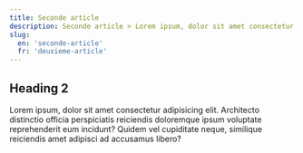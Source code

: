 ```yaml
---
title: Seconde article
description: Seconde article > Lorem ipsum, dolor sit amet consectetur adipisicing elit.
slug:
  en: 'seconde-article'
  fr: 'deuxieme-article'
---
```


## Heading 2

Lorem ipsum, dolor sit amet consectetur adipisicing elit. Architecto distinctio officia perspiciatis reiciendis doloremque ipsum voluptate reprehenderit eum incidunt? Quidem vel cupiditate neque, similique reiciendis amet adipisci ad accusamus libero?
